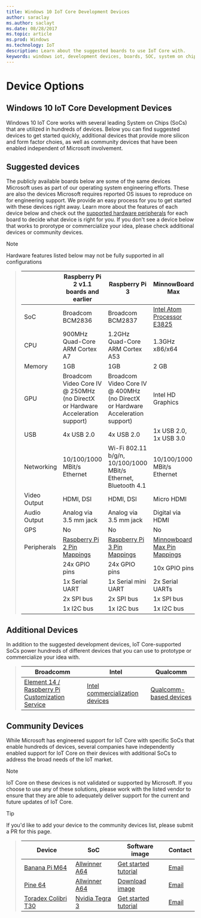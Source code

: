```yaml
---
title: Windows 10 IoT Core Development Devices
author: saraclay
ms.author: saclayt
ms.date: 08/28/2017
ms.topic: article
ms.prod: Windows
ms.technology: IoT
description: Learn about the suggested boards to use IoT Core with.
keywords: windows iot, development devices, boards, SOC, system on chips, Raspberry Pi 2, Raspberry Pi 3, Minnowboard Max, Dragonboard
---
```


# Device Options

## Windows 10 IoT Core Development Devices

Windows 10 IoT Core works with several leading System on Chips (SoCs) that are utilized in hundreds of devices. Below you can find suggested devices to get started quickly, additional devices that provide more silicon and form factor choies, as well as community devices that have been enabled independent of Microsoft involvement.

## Suggested devices
The publicly available boards below are some of the same devices Microsoft uses as part of our operating system engineering efforts. These are also the devices Microsoft requires reported OS issues to reproduce on for engineering support. We provide an easy process for you to get started with these devices right away. Learn more about the features of each device below and check out the [supported hardware peripherals](HardwareCompatList.md) for each board to decide what device is right for you. If you don't see a device below that works to prorotype or commercialize your idea, please check additional devices or community devices.

> [!NOTE]
> Hardware features listed below may not be fully supported in all configurations


> |                      |Raspberry Pi 2 v1.1 boards and earlier|Raspberry Pi 3| MinnowBoard Max| DragonBoard 410c |
> |----------------------|-------------------|--------------|-------------------|---------------|
> |SoC  | Broadcom BCM2836 | Broadcom BCM2837 | [Intel Atom Processor E3825](http://ark.intel.com/products/78474/Intel-Atom-Processor-E3825-1M-Cache-1_33-GHz) | [Qualcomm Snapdragon 410](https://www.qualcomm.com/products/snapdragon/processors/410)
> |CPU  | 900MHz Quad-Core ARM Cortex A7| 	1.2GHz Quad-Core ARM Cortex A53 | 1.3GHz x86/x64 | 	1.2GHz Quad-Core ARM Cortex A53 |
> |Memory| 1GB | 1GB | 2 GB| 1GB |
> |GPU | Broadcom Video Core IV @ 250MHz (no DirectX or Hardware Acceleration support) | 	Broadcom Video Core IV @ 400MHz (no DirectX or Hardware Acceleration support) | Intel HD Graphics | Qualcomm Adreno 306 @ 400MHz (only 720p / 1280 x 720 supported) |
> | USB | 4x USB 2.0 | 4x USB 2.0 | 1x USB 2.0, 1x USB 3.0 | 2x USB 2.0 |
> | Networking | 10/100/1000 MBit/s Ethernet | Wi-Fi 802.11 b/g/n, 10/100/1000 MBit/s Ethernet, Bluetooth 4.1 | 10/100/1000 MBit/s Ethernet | Wi-Fi 802.11 a/b/g/n, Bluetooth 4.1 |
> | Video Output | HDMI, DSI | HDMI, DSI | Micro HDMI	| HDMI, DSI |
> | Audio Output | Analog via 3.5 mm jack | Analog via 3.5 mm jack | Digital via HDMI	| Digital via HDMI |
> | GPS| No | No | No | Yes | 
> | Peripherals |   [Raspberry Pi 2 Pin Mappings](PinMappingsRPI.md) | [Raspberry Pi 3 Pin Mappings](PinMappingsRPI.md) | [Minnowboard Max Pin Mappings](PinMappingsMBM.md) | [Dragonboard Pin Mappings](PinMappingsDB.md) |
> |         | 24x GPIO pins | 24x GPIO pins | 10x GPIO pins | 11x GPIO pins |
> |  | 1x Serial UART | 1x Serial mini UART | 2x Serial UARTs | 2x Serial UARTs |
> |  | 2x SPI bus | 2x SPI bus | 1x SPI bus | 1x SPI bus |
> |  | 1x I2C bus | 1x I2C bus | 1x I2C bus | 2x I2C bus |

## Additional Devices
In addition to the suggested development devices, IoT Core-supported SoCs power hundreds of different devices that you can use to prototype or commercialize your idea with.

> | Broadcomm | Intel | Qualcomm |
> |-------------|----------|---------|
> | [Element 14 / Raspberry Pi Customization Service](https://www.element14.com/community/docs/DOC-76955/l/raspberry-pi-customization-service)| [Intel commercialization devices](https://solutionsdirectory.intel.com/solutions-directory/processors/278/processors/309/processors/402/processors/782/processors/1107/processors/1110/processors/1175/processors/1344/processors/1348/processors/1349) | [Qualcomm-based devices](https://developer.qualcomm.com/hardware/snapdragon-410) |

## Community Devices
While Microsoft has engineered support for IoT Core with specific SoCs that enable hundreds of devices, several companies have independently enabled support for IoT Core on their devices with additional SoCs to address the broad needs of the IoT market.

> [!NOTE] 
> IoT Core on these devices is not validated or supported by Microsoft. If you choose to use any of these solutions, please work with the listed vendor to ensure that they are able to adequately deliver support for the current and future updates of IoT Core.

> [!TIP]
> If you'd like to add your device to the community devices list, please submit a PR for this page.


> | Device | SoC | Software image | Contact |
> |-------------|----------|---------|---------|
> | [Banana Pi M64](http://www.banana-pi.org/m64.html) | [Allwinner A64](http://www.allwinnertech.com/index.php?c=product&a=index&id=9) | [Get started tutorial](http://forum.banana-pi.org/c/BPI-M64/Win-10-IoT) | [Email](mailto:jasonye@banana-pi.com) |
> | [Pine 64](https://www.pine64.com/) | [Allwinner A64](http://www.allwinnertech.com/index.php?c=product&a=index&id=9) | [Download image](http://files.pine64.org/os/win10-iot/Windows10IoT_Pine64.ffu) | [Email](mailto:support@pine64.org) |
> | [Toradex Colibri T30](https://www.toradex.com/windows-iot-starter-kit) | [Nvidia Tegra 3](http://www.nvidia.com/object/tegra-3-processor.html) |[Get started tutorial](http://developer.toradex.com/knowledge-base/flashing-windows-10-iot-core) | [Email](mailto:support.arm@toradex.com) |
